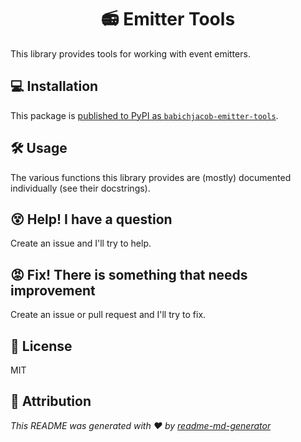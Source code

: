 <h1 align="center">📻 Emitter Tools</h1>
This library provides tools for working with event emitters.

## 💻 Installation

This package is [published to PyPI as `babichjacob-emitter-tools`](https://pypi.org/project/babichjacob-emitter-tools/).

## 🛠 Usage

The various functions this library provides are (mostly) documented individually (see their docstrings).

## 😵 Help! I have a question

Create an issue and I'll try to help.

## 😡 Fix! There is something that needs improvement

Create an issue or pull request and I'll try to fix.

## 📄 License

MIT

## 🙏 Attribution

_This README was generated with ❤️ by [readme-md-generator](https://github.com/kefranabg/readme-md-generator)_
